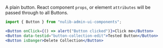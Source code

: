 A plain button. React component `props`, or element `attributes` will be passed through to all Buttons.

```js static
import { Button } from "nulib-admin-ui-components";
```

```jsx padded
<Button onClick={() => alert("Button clicked")}>Click me</Button>
<Button data-testid="button-collection-edit">Tested Button</Button>
<Button isDanger>Delete Collection</Button>
```
